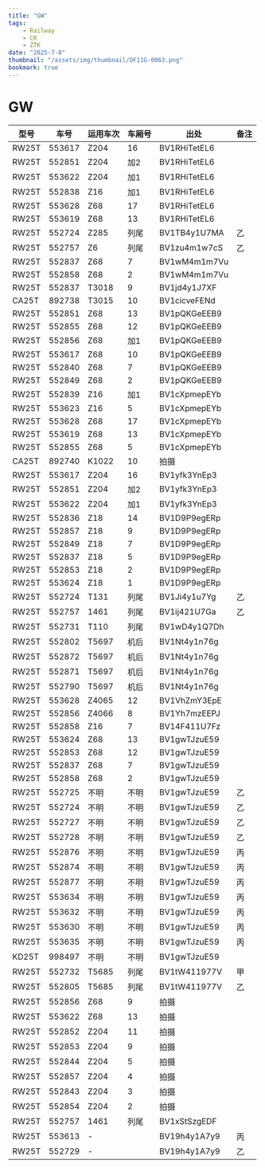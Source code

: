 ```yaml
---
title: "GW"
tags:
    - Railway
    - CR
    - ZTK
date: "2025-7-8"
thumbnail: "/assets/img/thumbnail/DF11G-0063.png"
bookmark: true
---
```

# GW

<table>
  <thead>
    <tr>
      <th>型号</th>
      <th>车号</th>
      <th>运用车次</th>
      <th>车厢号</th>
      <th>出处</th>
      <th>备注</th>
    </tr>
  </thead>
  <tbody>
    <tr>
      <td>RW25T</td>
      <td>553617</td>
      <td>Z204</td>
      <td>16</td>
      <td>BV1RHiTetEL6</td>
      <td></td>
    </tr>
    <tr>
      <td>RW25T</td>
      <td>552851</td>
      <td>Z204</td>
      <td>加2</td>
      <td>BV1RHiTetEL6</td>
      <td></td>
    </tr>
    <tr>
      <td>RW25T</td>
      <td>553622</td>
      <td>Z204</td>
      <td>加1</td>
      <td>BV1RHiTetEL6</td>
      <td></td>
    </tr>
    <tr>
      <td>RW25T</td>
      <td>552838</td>
      <td>Z16</td>
      <td>加1</td>
      <td>BV1RHiTetEL6</td>
      <td></td>
    </tr>
    <tr>
      <td>RW25T</td>
      <td>553628</td>
      <td>Z68</td>
      <td>17</td>
      <td>BV1RHiTetEL6</td>
      <td></td>
    </tr>
    <tr>
      <td>RW25T</td>
      <td>553619</td>
      <td>Z68</td>
      <td>13</td>
      <td>BV1RHiTetEL6</td>
      <td></td>
    </tr>
    <tr>
      <td>RW25T</td>
      <td>552724</td>
      <td>Z285</td>
      <td>列尾</td>
      <td>BV1TB4y1U7MA</td>
      <td>乙</td>
    </tr>
    <tr>
      <td>RW25T</td>
      <td>552757</td>
      <td>Z6</td>
      <td>列尾</td>
      <td>BV1zu4m1w7cS</td>
      <td>乙</td>
    </tr>
    <tr>
      <td>RW25T</td>
      <td>552837</td>
      <td>Z68</td>
      <td>7</td>
      <td>BV1wM4m1m7Vu</td>
      <td></td>
    </tr>
    <tr>
      <td>RW25T</td>
      <td>552858</td>
      <td>Z68</td>
      <td>2</td>
      <td>BV1wM4m1m7Vu</td>
      <td></td>
    </tr>
    <tr>
      <td>RW25T</td>
      <td>552837</td>
      <td>T3018</td>
      <td>9</td>
      <td>BV1jd4y1J7XF</td>
      <td></td>
    </tr>
    <tr>
      <td>CA25T</td>
      <td>892738</td>
      <td>T3015</td>
      <td>10</td>
      <td>BV1cicveFENd</td>
      <td></td>
    </tr>
    <tr>
      <td>RW25T</td>
      <td>552851</td>
      <td>Z68</td>
      <td>13</td>
      <td>BV1pQKGeEEB9</td>
      <td></td>
    </tr>
    <tr>
      <td>RW25T</td>
      <td>552855</td>
      <td>Z68</td>
      <td>12</td>
      <td>BV1pQKGeEEB9</td>
      <td></td>
    </tr>
    <tr>
      <td>RW25T</td>
      <td>552856</td>
      <td>Z68</td>
      <td>加1</td>
      <td>BV1pQKGeEEB9</td>
      <td></td>
    </tr>
    <tr>
      <td>RW25T</td>
      <td>553617</td>
      <td>Z68</td>
      <td>10</td>
      <td>BV1pQKGeEEB9</td>
      <td></td>
    </tr>
    <tr>
      <td>RW25T</td>
      <td>552840</td>
      <td>Z68</td>
      <td>7</td>
      <td>BV1pQKGeEEB9</td>
      <td></td>
    </tr>
    <tr>
      <td>RW25T</td>
      <td>552849</td>
      <td>Z68</td>
      <td>2</td>
      <td>BV1pQKGeEEB9</td>
      <td></td>
    </tr>
    <tr>
      <td>RW25T</td>
      <td>552839</td>
      <td>Z16</td>
      <td>加1</td>
      <td>BV1cXpmepEYb</td>
      <td></td>
    </tr>
    <tr>
      <td>RW25T</td>
      <td>553623</td>
      <td>Z16</td>
      <td>5</td>
      <td>BV1cXpmepEYb</td>
      <td></td>
    </tr>
    <tr>
      <td>RW25T</td>
      <td>553628</td>
      <td>Z68</td>
      <td>17</td>
      <td>BV1cXpmepEYb</td>
      <td></td>
    </tr>
    <tr>
      <td>RW25T</td>
      <td>553619</td>
      <td>Z68</td>
      <td>13</td>
      <td>BV1cXpmepEYb</td>
      <td></td>
    </tr>
    <tr>
      <td>RW25T</td>
      <td>552855</td>
      <td>Z68</td>
      <td>5</td>
      <td>BV1cXpmepEYb</td>
      <td></td>
    </tr>
    <tr>
      <td>CA25T</td>
      <td>892740</td>
      <td>K1022</td>
      <td>10</td>
      <td>拍摄</td>
      <td></td>
    </tr>
    <tr>
      <td>RW25T</td>
      <td>553617</td>
      <td>Z204</td>
      <td>16</td>
      <td>BV1yfk3YnEp3</td>
      <td></td>
    </tr>
    <tr>
      <td>RW25T</td>
      <td>552851</td>
      <td>Z204</td>
      <td>加2</td>
      <td>BV1yfk3YnEp3</td>
      <td></td>
    </tr>
    <tr>
      <td>RW25T</td>
      <td>553622</td>
      <td>Z204</td>
      <td>加1</td>
      <td>BV1yfk3YnEp3</td>
      <td></td>
    </tr>
    <tr>
      <td>RW25T</td>
      <td>552836</td>
      <td>Z18</td>
      <td>14</td>
      <td>BV1D9P9egERp</td>
      <td></td>
    </tr>
    <tr>
      <td>RW25T</td>
      <td>552857</td>
      <td>Z18</td>
      <td>9</td>
      <td>BV1D9P9egERp</td>
      <td></td>
    </tr>
    <tr>
      <td>RW25T</td>
      <td>552849</td>
      <td>Z18</td>
      <td>7</td>
      <td>BV1D9P9egERp</td>
      <td></td>
    </tr>
    <tr>
      <td>RW25T</td>
      <td>552837</td>
      <td>Z18</td>
      <td>5</td>
      <td>BV1D9P9egERp</td>
      <td></td>
    </tr>
    <tr>
      <td>RW25T</td>
      <td>552853</td>
      <td>Z18</td>
      <td>2</td>
      <td>BV1D9P9egERp</td>
      <td></td>
    </tr>
    <tr>
      <td>RW25T</td>
      <td>553624</td>
      <td>Z18</td>
      <td>1</td>
      <td>BV1D9P9egERp</td>
      <td></td>
    </tr>
    <tr>
      <td>RW25T</td>
      <td>552724</td>
      <td>T131</td>
      <td>列尾</td>
      <td>BV1Ji4y1u7Yg</td>
      <td>乙</td>
    </tr>
    <tr>
      <td>RW25T</td>
      <td>552757</td>
      <td>1461</td>
      <td>列尾</td>
      <td>BV1ij421U7Ga</td>
      <td>乙</td>
    </tr>
    <tr>
      <td>RW25T</td>
      <td>552731</td>
      <td>T110</td>
      <td>列尾</td>
      <td>BV1wD4y1Q7Dh</td>
      <td></td>
    </tr>
    <tr>
      <td>RW25T</td>
      <td>552802</td>
      <td>T5697</td>
      <td>机后</td>
      <td>BV1Nt4y1n76g</td>
      <td></td>
    </tr>
    <tr>
      <td>RW25T</td>
      <td>552872</td>
      <td>T5697</td>
      <td>机后</td>
      <td>BV1Nt4y1n76g</td>
      <td></td>
    </tr>
    <tr>
      <td>RW25T</td>
      <td>552871</td>
      <td>T5697</td>
      <td>机后</td>
      <td>BV1Nt4y1n76g</td>
      <td></td>
    </tr>
    <tr>
      <td>RW25T</td>
      <td>552790</td>
      <td>T5697</td>
      <td>机后</td>
      <td>BV1Nt4y1n76g</td>
      <td></td>
    </tr>
    <tr>
      <td>RW25T</td>
      <td>553628</td>
      <td>Z4065</td>
      <td>12</td>
      <td>BV1VhZmY3EpE</td>
      <td></td>
    </tr>
    <tr>
      <td>RW25T</td>
      <td>552856</td>
      <td>Z4066</td>
      <td>8</td>
      <td>BV1Yh7mzEEPJ</td>
      <td></td>
    </tr>
    <tr>
      <td>RW25T</td>
      <td>552858</td>
      <td>Z16</td>
      <td>7</td>
      <td>BV14F411U7Fz</td>
      <td></td>
    </tr>
    <tr>
      <td>RW25T</td>
      <td>553624</td>
      <td>Z68</td>
      <td>13</td>
      <td>BV1gwTJzuE59</td>
      <td></td>
    </tr>
    <tr>
      <td>RW25T</td>
      <td>552853</td>
      <td>Z68</td>
      <td>12</td>
      <td>BV1gwTJzuE59</td>
      <td></td>
    </tr>
    <tr>
      <td>RW25T</td>
      <td>552837</td>
      <td>Z68</td>
      <td>7</td>
      <td>BV1gwTJzuE59</td>
      <td></td>
    </tr>
    <tr>
      <td>RW25T</td>
      <td>552858</td>
      <td>Z68</td>
      <td>2</td>
      <td>BV1gwTJzuE59</td>
      <td></td>
    </tr>
    <tr>
      <td>RW25T</td>
      <td>552725</td>
      <td>不明</td>
      <td>不明</td>
      <td>BV1gwTJzuE59</td>
      <td>乙</td>
    </tr>
    <tr>
      <td>RW25T</td>
      <td>552724</td>
      <td>不明</td>
      <td>不明</td>
      <td>BV1gwTJzuE59</td>
      <td>乙</td>
    </tr>
    <tr>
      <td>RW25T</td>
      <td>552727</td>
      <td>不明</td>
      <td>不明</td>
      <td>BV1gwTJzuE59</td>
      <td>乙</td>
    </tr>
    <tr>
      <td>RW25T</td>
      <td>552728</td>
      <td>不明</td>
      <td>不明</td>
      <td>BV1gwTJzuE59</td>
      <td>乙</td>
    </tr>
    <tr>
      <td>RW25T</td>
      <td>552876</td>
      <td>不明</td>
      <td>不明</td>
      <td>BV1gwTJzuE59</td>
      <td>丙</td>
    </tr>
    <tr>
      <td>RW25T</td>
      <td>552874</td>
      <td>不明</td>
      <td>不明</td>
      <td>BV1gwTJzuE59</td>
      <td>丙</td>
    </tr>
    <tr>
      <td>RW25T</td>
      <td>552877</td>
      <td>不明</td>
      <td>不明</td>
      <td>BV1gwTJzuE59</td>
      <td>丙</td>
    </tr>
    <tr>
      <td>RW25T</td>
      <td>553634</td>
      <td>不明</td>
      <td>不明</td>
      <td>BV1gwTJzuE59</td>
      <td>丙</td>
    </tr>
    <tr>
      <td>RW25T</td>
      <td>553632</td>
      <td>不明</td>
      <td>不明</td>
      <td>BV1gwTJzuE59</td>
      <td>丙</td>
    </tr>
    <tr>
      <td>RW25T</td>
      <td>553630</td>
      <td>不明</td>
      <td>不明</td>
      <td>BV1gwTJzuE59</td>
      <td>丙</td>
    </tr>
    <tr>
      <td>RW25T</td>
      <td>553635</td>
      <td>不明</td>
      <td>不明</td>
      <td>BV1gwTJzuE59</td>
      <td>丙</td>
    </tr>
    <tr>
      <td>KD25T</td>
      <td>998497</td>
      <td>不明</td>
      <td>不明</td>
      <td>BV1gwTJzuE59</td>
      <td></td>
    </tr>
    <tr>
      <td>RW25T</td>
      <td>552732</td>
      <td>T5685</td>
      <td>列尾</td>
      <td>BV1tW411977V</td>
      <td>甲</td>
    </tr>
    <tr>
      <td>RW25T</td>
      <td>552805</td>
      <td>T5685</td>
      <td>列尾</td>
      <td>BV1tW411977V</td>
      <td>乙</td>
    </tr>
    <tr>
      <td>RW25T</td>
      <td>552856</td>
      <td>Z68</td>
      <td>9</td>
      <td>拍摄</td>
      <td></td>
    </tr>
    <tr>
      <td>RW25T</td>
      <td>553622</td>
      <td>Z68</td>
      <td>13</td>
      <td>拍摄</td>
      <td></td>
    </tr>
    <tr>
      <td>RW25T</td>
      <td>552852</td>
      <td>Z204</td>
      <td>11</td>
      <td>拍摄</td>
      <td></td>
    </tr>
    <tr>
      <td>RW25T</td>
      <td>552853</td>
      <td>Z204</td>
      <td>9</td>
      <td>拍摄</td>
      <td></td>
    </tr>
    <tr>
      <td>RW25T</td>
      <td>552844</td>
      <td>Z204</td>
      <td>5</td>
      <td>拍摄</td>
      <td></td>
    </tr>
    <tr>
      <td>RW25T</td>
      <td>552857</td>
      <td>Z204</td>
      <td>4</td>
      <td>拍摄</td>
      <td></td>
    </tr>
    <tr>
      <td>RW25T</td>
      <td>552843</td>
      <td>Z204</td>
      <td>3</td>
      <td>拍摄</td>
      <td></td>
    </tr>
    <tr>
      <td>RW25T</td>
      <td>552854</td>
      <td>Z204</td>
      <td>2</td>
      <td>拍摄</td>
      <td></td>
    </tr>
    <tr>
      <td>RW25T</td>
      <td>552757</td>
      <td>1461</td>
      <td>列尾</td>
      <td>BV1xStSzgEDF</td>
      <td></td>
    </tr>
    <tr>
      <td>RW25T</td>
      <td>553613</td>
      <td>-</td>
      <td></td>
      <td>BV19h4y1A7y9</td>
      <td>丙</td>
    </tr>
    <tr>
      <td>RW25T</td>
      <td>552729</td>
      <td>-</td>
      <td></td>
      <td>BV19h4y1A7y9</td>
      <td>乙</td>
    </tr>
  </tbody>
</table>